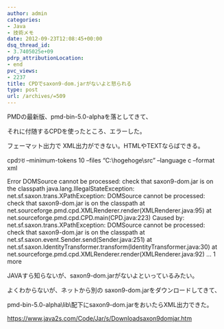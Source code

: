 ```yaml
---
author: admin
categories:
- Java
- 技術メモ
date: 2012-09-23T12:08:45+00:00
dsq_thread_id:
- 3.7405025e+09
pdrp_attributionLocation:
- end
pvc_views:
- 2237
title: CPDでsaxon9-dom.jarがないよと怒られる
type: post
url: /archives/=509
---
```


PMDの最新版、pmd-bin-5.0-alphaを落としてきて、
  
それに付随するCPDを使ったところ、エラーした。
  
フェーマット出力で XML出力ができない。HTMLやTEXTならばできる。

cpdﾂꀀ &#8211;minimum-tokens 10 &#8211;files &#8220;C:\hogehoge\src&#8221; &#8211;language c &#8211;format xml
  
Error DOMSource cannot be processed: check that saxon9-dom.jar is on the classpath java.lang.IllegalStateException: net.sf.saxon.trans.XPathException: DOMSource cannot be processed: check that saxon9-dom.jar is on the classpath at net.sourceforge.pmd.cpd.XMLRenderer.render(XMLRenderer.java:95) at net.sourceforge.pmd.cpd.CPD.main(CPD.java:223) Caused by: net.sf.saxon.trans.XPathException: DOMSource cannot be processed: check that saxon9-dom.jar is on the classpath at net.sf.saxon.event.Sender.send(Sender.java:251) at net.sf.saxon.IdentityTransformer.transform(IdentityTransformer.java:30) at net.sourceforge.pmd.cpd.XMLRenderer.render(XMLRenderer.java:92) &#8230; 1 more

JAVAすら知らないが、saxon9-dom.jarがないよといっているみたい。
  
よくわからないが、ネットから別の saxon9-dom.jarをダウンロードしてきて、
  
pmd-bin-5.0-alpha\lib\配下にsaxon9-dom.jarをおいたらXML出力できた。

<https://www.java2s.com/Code/Jar/s/Downloadsaxon9domjar.htm>

<div id="fastlookup_top" style="display: none;">
</div>